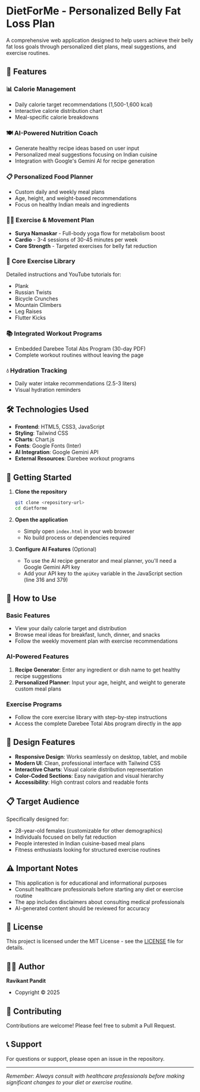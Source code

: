 # DietForMe - Personalized Belly Fat Loss Plan

A comprehensive web application designed to help users achieve their belly fat loss goals through personalized diet plans, meal suggestions, and exercise routines.

## 🎯 Features

### 📊 **Calorie Management**
- Daily calorie target recommendations (1,500-1,600 kcal)
- Interactive calorie distribution chart
- Meal-specific calorie breakdowns

### 🍽️ **AI-Powered Nutrition Coach**
- Generate healthy recipe ideas based on user input
- Personalized meal suggestions focusing on Indian cuisine
- Integration with Google's Gemini AI for recipe generation

### 📋 **Personalized Food Planner**
- Custom daily and weekly meal plans
- Age, height, and weight-based recommendations
- Focus on healthy Indian meals and ingredients

### 🏃‍♀️ **Exercise & Movement Plan**
- **Surya Namaskar** - Full-body yoga flow for metabolism boost
- **Cardio** - 3-4 sessions of 30-45 minutes per week
- **Core Strength** - Targeted exercises for belly fat reduction

### 💪 **Core Exercise Library**
Detailed instructions and YouTube tutorials for:
- Plank
- Russian Twists
- Bicycle Crunches
- Mountain Climbers
- Leg Raises
- Flutter Kicks

### 📚 **Integrated Workout Programs**
- Embedded Darebee Total Abs Program (30-day PDF)
- Complete workout routines without leaving the page

### 💧 **Hydration Tracking**
- Daily water intake recommendations (2.5-3 liters)
- Visual hydration reminders

## 🛠️ **Technologies Used**

- **Frontend**: HTML5, CSS3, JavaScript
- **Styling**: Tailwind CSS
- **Charts**: Chart.js
- **Fonts**: Google Fonts (Inter)
- **AI Integration**: Google Gemini API
- **External Resources**: Darebee workout programs

## 🚀 **Getting Started**

1. **Clone the repository**
   ```bash
   git clone <repository-url>
   cd dietforme
   ```

2. **Open the application**
   - Simply open `index.html` in your web browser
   - No build process or dependencies required

3. **Configure AI Features** (Optional)
   - To use the AI recipe generator and meal planner, you'll need a Google Gemini API key
   - Add your API key to the `apiKey` variable in the JavaScript section (line 316 and 379)

## 📱 **How to Use**

### **Basic Features**
- View your daily calorie target and distribution
- Browse meal ideas for breakfast, lunch, dinner, and snacks
- Follow the weekly movement plan with exercise recommendations

### **AI-Powered Features**
1. **Recipe Generator**: Enter any ingredient or dish name to get healthy recipe suggestions
2. **Personalized Planner**: Input your age, height, and weight to generate custom meal plans

### **Exercise Programs**
- Follow the core exercise library with step-by-step instructions
- Access the complete Darebee Total Abs program directly in the app

## 🎨 **Design Features**

- **Responsive Design**: Works seamlessly on desktop, tablet, and mobile
- **Modern UI**: Clean, professional interface with Tailwind CSS
- **Interactive Charts**: Visual calorie distribution representation
- **Color-Coded Sections**: Easy navigation and visual hierarchy
- **Accessibility**: High contrast colors and readable fonts

## 📋 **Target Audience**

Specifically designed for:
- 28-year-old females (customizable for other demographics)
- Individuals focused on belly fat reduction
- People interested in Indian cuisine-based meal plans
- Fitness enthusiasts looking for structured exercise routines

## ⚠️ **Important Notes**

- This application is for educational and informational purposes
- Consult healthcare professionals before starting any diet or exercise routine
- The app includes disclaimers about consulting medical professionals
- AI-generated content should be reviewed for accuracy

## 📄 **License**

This project is licensed under the MIT License - see the [LICENSE](LICENSE) file for details.

## 👨‍💻 **Author**

**Ravikant Pandit**
- Copyright © 2025

## 🤝 **Contributing**

Contributions are welcome! Please feel free to submit a Pull Request.

## 📞 **Support**

For questions or support, please open an issue in the repository.

---

*Remember: Always consult with healthcare professionals before making significant changes to your diet or exercise routine.*
